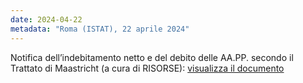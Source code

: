 ```yaml
---
date: 2024-04-22
metadata: "Roma (ISTAT), 22 aprile 2024"
---
```


Notifica dell’indebitamento netto e del debito delle AA.PP. secondo il Trattato di Maastricht (a cura di RISORSE): <a href="/assets/2024-04-22-notifica-istat.pdf" target="_blank">visualizza il documento</a>

